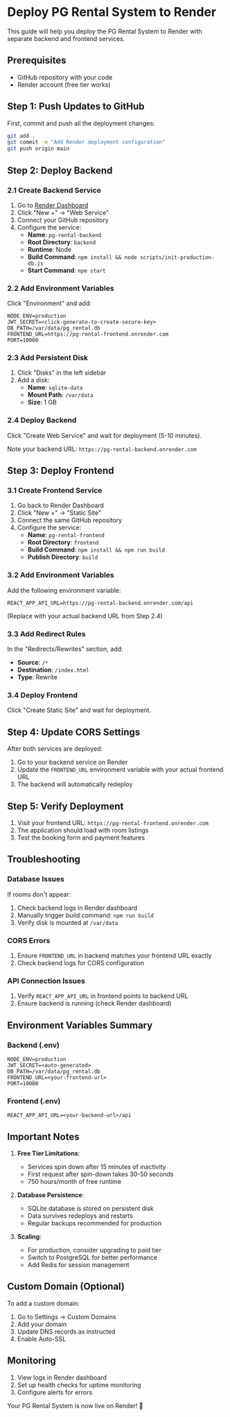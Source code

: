 # Deploy PG Rental System to Render

This guide will help you deploy the PG Rental System to Render with separate backend and frontend services.

## Prerequisites
- GitHub repository with your code
- Render account (free tier works)

## Step 1: Push Updates to GitHub

First, commit and push all the deployment changes:

```bash
git add .
git commit -m "Add Render deployment configuration"
git push origin main
```

## Step 2: Deploy Backend

### 2.1 Create Backend Service

1. Go to [Render Dashboard](https://dashboard.render.com)
2. Click "New +" → "Web Service"
3. Connect your GitHub repository
4. Configure the service:
   - **Name**: `pg-rental-backend`
   - **Root Directory**: `backend`
   - **Runtime**: Node
   - **Build Command**: `npm install && node scripts/init-production-db.js`
   - **Start Command**: `npm start`

### 2.2 Add Environment Variables

Click "Environment" and add:

```
NODE_ENV=production
JWT_SECRET=<click-generate-to-create-secure-key>
DB_PATH=/var/data/pg_rental.db
FRONTEND_URL=https://pg-rental-frontend.onrender.com
PORT=10000
```

### 2.3 Add Persistent Disk

1. Click "Disks" in the left sidebar
2. Add a disk:
   - **Name**: `sqlite-data`
   - **Mount Path**: `/var/data`
   - **Size**: 1 GB

### 2.4 Deploy Backend

Click "Create Web Service" and wait for deployment (5-10 minutes).

Note your backend URL: `https://pg-rental-backend.onrender.com`

## Step 3: Deploy Frontend

### 3.1 Create Frontend Service

1. Go back to Render Dashboard
2. Click "New +" → "Static Site"
3. Connect the same GitHub repository
4. Configure the service:
   - **Name**: `pg-rental-frontend`
   - **Root Directory**: `frontend`
   - **Build Command**: `npm install && npm run build`
   - **Publish Directory**: `build`

### 3.2 Add Environment Variables

Add the following environment variable:

```
REACT_APP_API_URL=https://pg-rental-backend.onrender.com/api
```

(Replace with your actual backend URL from Step 2.4)

### 3.3 Add Redirect Rules

In the "Redirects/Rewrites" section, add:
- **Source**: `/*`
- **Destination**: `/index.html`
- **Type**: Rewrite

### 3.4 Deploy Frontend

Click "Create Static Site" and wait for deployment.

## Step 4: Update CORS Settings

After both services are deployed:

1. Go to your backend service on Render
2. Update the `FRONTEND_URL` environment variable with your actual frontend URL
3. The backend will automatically redeploy

## Step 5: Verify Deployment

1. Visit your frontend URL: `https://pg-rental-frontend.onrender.com`
2. The application should load with room listings
3. Test the booking form and payment features

## Troubleshooting

### Database Issues
If rooms don't appear:
1. Check backend logs in Render dashboard
2. Manually trigger build command: `npm run build`
3. Verify disk is mounted at `/var/data`

### CORS Errors
1. Ensure `FRONTEND_URL` in backend matches your frontend URL exactly
2. Check backend logs for CORS configuration

### API Connection Issues
1. Verify `REACT_APP_API_URL` in frontend points to backend URL
2. Ensure backend is running (check Render dashboard)

## Environment Variables Summary

### Backend (.env)
```
NODE_ENV=production
JWT_SECRET=<auto-generated>
DB_PATH=/var/data/pg_rental.db
FRONTEND_URL=<your-frontend-url>
PORT=10000
```

### Frontend (.env)
```
REACT_APP_API_URL=<your-backend-url>/api
```

## Important Notes

1. **Free Tier Limitations**:
   - Services spin down after 15 minutes of inactivity
   - First request after spin-down takes 30-50 seconds
   - 750 hours/month of free runtime

2. **Database Persistence**:
   - SQLite database is stored on persistent disk
   - Data survives redeploys and restarts
   - Regular backups recommended for production

3. **Scaling**:
   - For production, consider upgrading to paid tier
   - Switch to PostgreSQL for better performance
   - Add Redis for session management

## Custom Domain (Optional)

To add a custom domain:
1. Go to Settings → Custom Domains
2. Add your domain
3. Update DNS records as instructed
4. Enable Auto-SSL

## Monitoring

1. View logs in Render dashboard
2. Set up health checks for uptime monitoring
3. Configure alerts for errors

Your PG Rental System is now live on Render! 🎉
